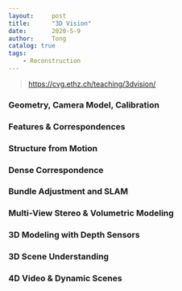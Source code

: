 ```yaml
---
layout:     post
title:      "3D Vision"
date:       2020-5-9
author:     Tong
catalog: true
tags:
    - Reconstruction
---
```


> https://cvg.ethz.ch/teaching/3dvision/

### Geometry, Camera Model, Calibration

### Features & Correspondences

### Structure from Motion

### Dense Correspondence

### Bundle Adjustment and SLAM

### Multi-View Stereo & Volumetric Modeling

### 3D Modeling with Depth Sensors

### 3D Scene Understanding

### 4D Video & Dynamic Scenes
